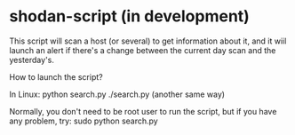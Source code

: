 # shodan-script (in development)

This script will scan a host (or several) to get information about it, and it wiil launch an alert if
there's a change between the current day scan and the yesterday's.

How to launch the script?

In Linux: python search.py
          ./search.py (another same way)

Normally, you don't need to be root user to run the script, but if you have any problem, try: sudo python search.py
